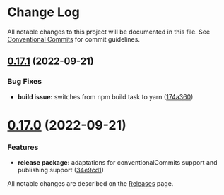 # Change Log

All notable changes to this project will be documented in this file.
See [Conventional Commits](https://conventionalcommits.org) for commit guidelines.

## [0.17.1](https://github.com/redrubyx/react-swipeable-views/compare/v0.17.0...v0.17.1) (2022-09-21)


### Bug Fixes

* **build issue:** switches from npm build task to yarn ([174a360](https://github.com/redrubyx/react-swipeable-views/commit/174a36034d5d33f8c5281720e3f650efe4bd842a))





# [0.17.0](https://github.com/redrubyx/react-swipeable-views/compare/v0.16.1...v0.17.0) (2022-09-21)


### Features

* **release package:** adaptations for conventionalCommits support and publishing support ([34e9cd1](https://github.com/redrubyx/react-swipeable-views/commit/34e9cd1d6f7e9f575578fbb8942f8579f9a7af49))





All notable changes are described on the [Releases](https://github.com/oliviertassinari/react-swipeable-views/releases) page.
